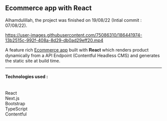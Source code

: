 ## Ecommerce app with React

Alhamdulillah, the project was finished on 19/08/22 (Intial commit : 07/08/22). 
<br />


https://user-images.githubusercontent.com/75086310/186441974-13b2515c-992f-408a-8d29-db0ad29eff20.mp4

A feature rich [Ecommerce app](https://ecommerce-elegant.vercel.app/) built with 𝐑𝐞𝐚𝐜𝐭 which renders product dynamically from a API Endpoint (Contentful Headless CMS) and generates the static site at build time.
<br />
___
#### Technologies used :
<br />
React <br />
Next.js <br />
Bootstrap <br />
TypeScript <br />
Contentful <br />


